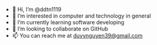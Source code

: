 - 👋 Hi, I’m @ddtn1119
- 👀 I’m interested in computer and technology in general
- 🌱 I’m currently learning software developing
- 💞️ I’m looking to collaborate on GitHub
- 📫 You can reach me at duyynguyen39@gmail.com

<!---
ddtn1119/ddtn1119 is a ✨ special ✨ repository because its `README.md` (this file) appears on your GitHub profile.
You can click the Preview link to take a look at your changes.
--->

